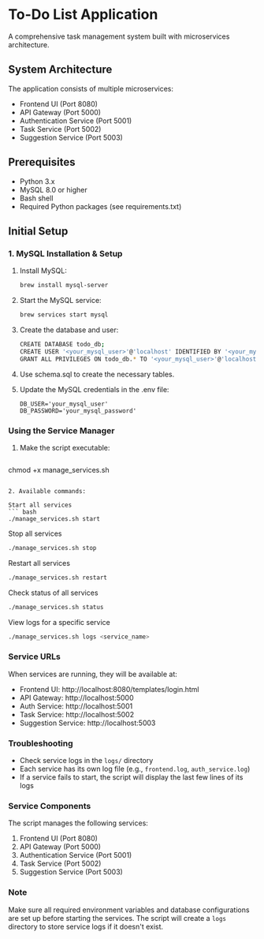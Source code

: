 # To-Do List Application

A comprehensive task management system built with microservices architecture.

## System Architecture

The application consists of multiple microservices:
- Frontend UI (Port 8080)
- API Gateway (Port 5000)
- Authentication Service (Port 5001)
- Task Service (Port 5002)
- Suggestion Service (Port 5003)

## Prerequisites

- Python 3.x
- MySQL 8.0 or higher
- Bash shell
- Required Python packages (see requirements.txt)

## Initial Setup

### 1. MySQL Installation & Setup

1. Install MySQL:
    ```bash
    brew install mysql-server
    ```
2. Start the MySQL service:
    ```bash
    brew services start mysql
    ```
4. Create the database and user:
    ```bash
    CREATE DATABASE todo_db;
    CREATE USER '<your_mysql_user>'@'localhost' IDENTIFIED BY '<your_mysql_password>';
    GRANT ALL PRIVILEGES ON todo_db.* TO '<your_mysql_user>'@'localhost';
    ```
4. Use schema.sql to create the necessary tables.

5. Update the MySQL credentials in the .env file:
    ```
    DB_USER='your_mysql_user'
    DB_PASSWORD='your_mysql_password'
    ```

### Using the Service Manager

1. Make the script executable:
   ```
chmod +x manage_services.sh
   ```

2. Available commands:

Start all services
``` bash
./manage_services.sh start
```

Stop all services
``` bash
./manage_services.sh stop
```

Restart all services
``` bash
./manage_services.sh restart
```

Check status of all services
``` bash
./manage_services.sh status
```

View logs for a specific service
``` bash
./manage_services.sh logs <service_name>
```

### Service URLs
When services are running, they will be available at:
- Frontend UI: http://localhost:8080/templates/login.html
- API Gateway: http://localhost:5000
- Auth Service: http://localhost:5001
- Task Service: http://localhost:5002
- Suggestion Service: http://localhost:5003

### Troubleshooting
- Check service logs in the `logs/` directory
- Each service has its own log file (e.g., `frontend.log`, `auth_service.log`)
- If a service fails to start, the script will display the last few lines of its logs

### Service Components
The script manages the following services:
1. Frontend UI (Port 8080)
2. API Gateway (Port 5000)
3. Authentication Service (Port 5001)
4. Task Service (Port 5002)
5. Suggestion Service (Port 5003)

### Note
Make sure all required environment variables and database configurations are set up before starting the services. The script will create a `logs` directory to store service logs if it doesn't exist.

